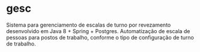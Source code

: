 # gesc
Sistema para gerenciamento de escalas de turno por revezamento desenvolvido em Java 8 + Spring + Postgres. Automatização de escala de pessoas para postos de trabalho, conforme o tipo de configuração de turno de trabalho. 
